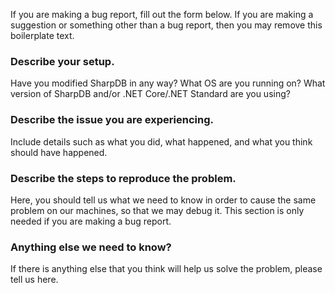 If you are making a bug report, fill out the form below. If you are making a suggestion or something other than a bug report, then you may remove this boilerplate text.

### Describe your setup.
Have you modified SharpDB in any way? What OS are you running on? What version of SharpDB and/or .NET Core/.NET Standard are you using?

### Describe the issue you are experiencing.
Include details such as what you did, what happened, and what you think should have happened.

### Describe the steps to reproduce the problem.
Here, you should tell us what we need to know in order to cause the same problem on our machines, so that we may debug it. This section is only needed if you are making a bug report.

### Anything else we need to know?

If there is anything else that you think will help us solve the problem, please tell us here.
